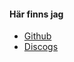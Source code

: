 #### Här finns jag

+ [Github](https://github.com/hadgutt "Min Github")
+ [Discogs](https://www.discogs.com/user/giztorp "Min discogsprofil")

